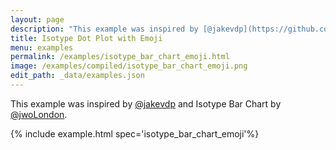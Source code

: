 ```yaml
---
layout: page
description: "This example was inspired by [@jakevdp](https://github.com/jakevdp) and Isotype Bar Chart by [@jwoLondon](https://github.com/jwoLondon)."
title: Isotype Dot Plot with Emoji
menu: examples
permalink: /examples/isotype_bar_chart_emoji.html
image: /examples/compiled/isotype_bar_chart_emoji.png
edit_path: _data/examples.json
---
```


This example was inspired by [@jakevdp](https://github.com/jakevdp) and Isotype Bar Chart by [@jwoLondon](https://github.com/jwoLondon).

{% include example.html spec='isotype_bar_chart_emoji'%}
